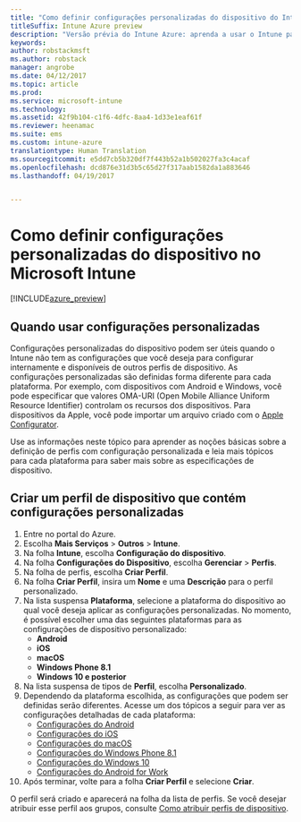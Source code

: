 ```yaml
---
title: "Como definir configurações personalizadas do dispositivo do Intune"
titleSuffix: Intune Azure preview
description: "Versão prévia do Intune Azure: aprenda a usar o Intune para definir configurações personalizadas nos dispositivos gerenciados."
keywords: 
author: robstackmsft
ms.author: robstack
manager: angrobe
ms.date: 04/12/2017
ms.topic: article
ms.prod: 
ms.service: microsoft-intune
ms.technology: 
ms.assetid: 42f9b104-c1f6-4dfc-8aa4-1d33e1eaf61f
ms.reviewer: heenamac
ms.suite: ems
ms.custom: intune-azure
translationtype: Human Translation
ms.sourcegitcommit: e5dd7cb5b320df7f443b52a1b502027fa3c4acaf
ms.openlocfilehash: dcd876e31d3b5c65d27f317aab1582da1a883646
ms.lasthandoff: 04/19/2017


---
```


# <a name="how-to-configure-custom-device-settings-in-microsoft-intune"></a>Como definir configurações personalizadas do dispositivo no Microsoft Intune

[!INCLUDE[azure_preview](../includes/azure_preview.md)]

## <a name="when-to-use-custom-settings"></a>Quando usar configurações personalizadas

Configurações personalizadas do dispositivo podem ser úteis quando o Intune não tem as configurações que você deseja para configurar internamente e disponíveis de outros perfis de dispositivo.
As configurações personalizadas são definidas forma diferente para cada plataforma. Por exemplo, com dispositivos com Android e Windows, você pode especificar que valores OMA-URI (Open Mobile Alliance Uniform Resource Identifier) controlam os recursos dos dispositivos. Para dispositivos da Apple, você pode importar um arquivo criado com o [Apple Configurator](https://itunes.apple.com/us/app/apple-configurator-2/id1037126344?mt=12).

Use as informações neste tópico para aprender as noções básicas sobre a definição de perfis com configuração personalizada e leia mais tópicos para cada plataforma para saber mais sobre as especificações de dispositivo.

## <a name="create-a-device-profile-containing-custom-settings"></a>Criar um perfil de dispositivo que contém configurações personalizadas

1. Entre no portal do Azure.
2. Escolha **Mais Serviços** > **Outros** > **Intune**.
3. Na folha **Intune**, escolha **Configuração do dispositivo**.
2. Na folha **Configurações do Dispositivo**, escolha **Gerenciar** > **Perfis**.
3. Na folha de perfis, escolha **Criar Perfil**.
4. Na folha **Criar Perfil**, insira um **Nome** e uma **Descrição** para o perfil personalizado.
5. Na lista suspensa **Plataforma**, selecione a plataforma do dispositivo ao qual você deseja aplicar as configurações personalizadas. No momento, é possível escolher uma das seguintes plataformas para as configurações de dispositivo personalizado:
    - **Android**
    - **iOS**
    - **macOS**
    - **Windows Phone 8.1**
    - **Windows 10 e posterior**
6. Na lista suspensa de tipos de **Perfil**, escolha **Personalizado**.
7. Dependendo da plataforma escolhida, as configurações que podem ser definidas serão diferentes. Acesse um dos tópicos a seguir para ver as configurações detalhadas de cada plataforma:
    - [Configurações do Android](custom-for-android.md)
    - [Configurações do iOS](custom-for-ios.md)
    - [Configurações do macOS](custom-for-macos.md)
    - [Configurações do Windows Phone 8.1](custom-for-windows-phone-8-1.md)
    - [Configurações do Windows 10](custom-for-windows-10.md)
    - [Configurações do Android for Work](custom-android-for-work.md)
8. Após terminar, volte para a folha **Criar Perfil** e selecione **Criar**.

O perfil será criado e aparecerá na folha da lista de perfis.
Se você desejar atribuir esse perfil aos grupos, consulte [Como atribuir perfis de dispositivo](how-to-assign-device-profiles.md).

